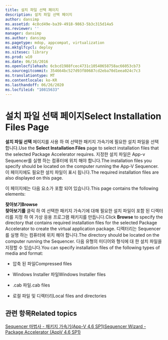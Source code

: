 ```yaml
---
title: 설치 파일 선택 페이지
description: 설치 파일 선택 페이지
author: dansimp
ms.assetid: 4c8cd49e-ba39-4918-9863-5b3c315d14a5
ms.reviewer: ''
manager: dansimp
ms.author: dansimp
ms.pagetype: mdop, appcompat, virtualization
ms.mktglfcycl: deploy
ms.sitesec: library
ms.prod: w10
ms.date: 06/16/2016
ms.openlocfilehash: 6cbcd1988fcec4731c10540658758ac66053cb73
ms.sourcegitcommit: 354664bc527d93f80687cd2eba70d1eea024c7c3
ms.translationtype: MT
ms.contentlocale: ko-KR
ms.lasthandoff: 06/26/2020
ms.locfileid: "10815633"
---
```

# <span data-ttu-id="43272-103">설치 파일 선택 페이지</span><span class="sxs-lookup"><span data-stu-id="43272-103">Select Installation Files Page</span></span>


<span data-ttu-id="43272-104">**설치 파일 선택** 페이지를 사용 하 여 선택한 패키지 가속기에 필요한 설치 파일을 선택 합니다.</span><span class="sxs-lookup"><span data-stu-id="43272-104">Use the **Select Installation Files** page to select installation files that the selected Package Accelerator requires.</span></span> <span data-ttu-id="43272-105">지정한 설치 파일은 App-v Sequencer를 실행 하는 컴퓨터에 위치 해야 합니다.</span><span class="sxs-lookup"><span data-stu-id="43272-105">The installation files you specify should be located on the computer running the App-V Sequencer.</span></span> <span data-ttu-id="43272-106">이 페이지에도 필요한 설치 파일이 표시 됩니다.</span><span class="sxs-lookup"><span data-stu-id="43272-106">The required installation files are also displayed on this page.</span></span>

<span data-ttu-id="43272-107">이 페이지에는 다음 요소가 포함 되어 있습니다.</span><span class="sxs-lookup"><span data-stu-id="43272-107">This page contains the following elements:</span></span>

<a href="" id="browse"></a>**<span data-ttu-id="43272-108">찾아보기</span><span class="sxs-lookup"><span data-stu-id="43272-108">Browse</span></span>**  
<span data-ttu-id="43272-109">**찾아보기를** 클릭 하 여 선택한 패키지 가속기에 대해 필요한 설치 파일이 포함 된 디렉터리를 지정 하 여 가상 응용 프로그램 패키지를 만듭니다.</span><span class="sxs-lookup"><span data-stu-id="43272-109">Click **Browse** to specify the directory that contains required installation files for the selected Package Accelerator to create the virtual application package.</span></span> <span data-ttu-id="43272-110">디렉터리는 Sequencer를 실행 하는 컴퓨터에 위치 해야 합니다.</span><span class="sxs-lookup"><span data-stu-id="43272-110">The directory should be located on the computer running the Sequencer.</span></span> <span data-ttu-id="43272-111">다음 유형의 미디어와 형식에 대 한 설치 파일을 지정할 수 있습니다.</span><span class="sxs-lookup"><span data-stu-id="43272-111">You can specify installation files of the following types of media and format:</span></span>

-   <span data-ttu-id="43272-112">압축 된 파일</span><span class="sxs-lookup"><span data-stu-id="43272-112">Compressed files</span></span>

-   <span data-ttu-id="43272-113">Windows Installer 파일</span><span class="sxs-lookup"><span data-stu-id="43272-113">Windows Installer files</span></span>

-   <span data-ttu-id="43272-114">.cab 파일</span><span class="sxs-lookup"><span data-stu-id="43272-114">.cab files</span></span>

-   <span data-ttu-id="43272-115">로컬 파일 및 디렉터리</span><span class="sxs-lookup"><span data-stu-id="43272-115">Local files and directories</span></span>

## <span data-ttu-id="43272-116">관련 항목</span><span class="sxs-lookup"><span data-stu-id="43272-116">Related topics</span></span>


[<span data-ttu-id="43272-117">Sequencer 마법사 - 패키지 가속기(App-V 4.6 SP1)</span><span class="sxs-lookup"><span data-stu-id="43272-117">Sequencer Wizard - Package Accelerator (AppV 4.6 SP1)</span></span>](sequencer-wizard---package-accelerator--appv-46-sp1-.md)

 

 





